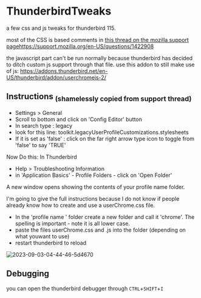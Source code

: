 # ThunderbirdTweaks

a few css and js tweaks for thunderbird 115.

most of the CSS is based comments in [this thread on the mozilla support page](https://support.mozilla.org/en-US/questions/1422908)https://support.mozilla.org/en-US/questions/1422908

the javascript part can't be run normally because thunderbird has decided to ditch custom js support through that file. use this addon to still make use of js: https://addons.thunderbird.net/en-US/thunderbird/addon/userchromejs-2/

## Instructions <sub>(shamelessly copied from support thread)</sub>

- Settings > General
- Scroll to bottom and click on 'Config Editor' button
- In search type : legacy
- look for this line: toolkit.legacyUserProfileCustomizations.stylesheets
- If it is set as 'false' :
  click on the far right arrow type icon to toggle from 'false' to say 'TRUE'

Now Do this: In Thunderbird

- Help > Troubleshooting Information
- in 'Application Basics' - Profile Folders - click on 'Open Folder' 

A new window opens showing the contents of your profile name folder.

I'm going to give the full instructions because I do not know if people already know how to create and use a userChrome.css file.

- In the 'profile name ' folder create a new folder and call it 'chrome'. The spelling is important - note it is all lower case.
- paste the files userChrome.css and .js into the folder (depending on what youwant to use)
- restart thunderbird to reload

![2023-09-03-04-44-46-5d4670](https://github.com/TayouVR/ThunderbirdTweaks/assets/31988415/907f8437-252c-4e31-ad1b-97c9b9fedf9d)

## Debugging
you can open the thunderbird debugger through `CTRL`+`SHIFT`+`I`
